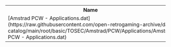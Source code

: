 <table>
<tr><th>Name</th><th>Size</th></tr>
<tr><td>
[Amstrad PCW - Applications.dat](https://raw.githubusercontent.com/open-retrogaming-archive/dat-catalog/main/root/basic/TOSEC/Amstrad/PCW/Applications/Amstrad PCW - Applications.dat)
</td><td>1728</td></tr>
</table>
